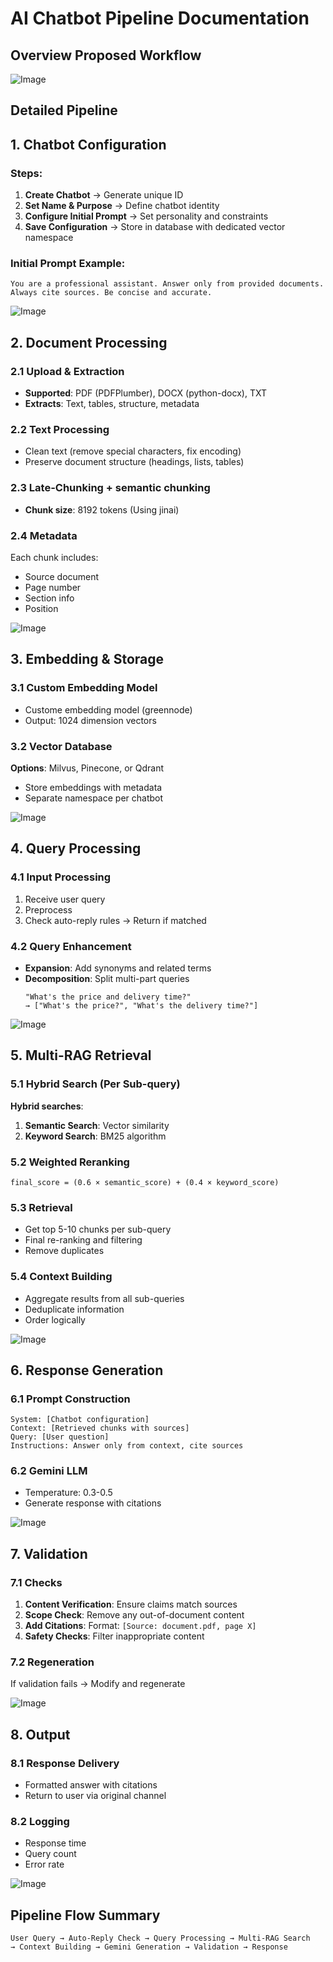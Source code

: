 # AI Chatbot Pipeline Documentation
## Overview Proposed Workflow
![Image](https://github.com/user-attachments/assets/be93d637-d95e-4e49-a245-d840e1504f36)

## Detailed Pipeline
## 1. Chatbot Configuration

### Steps:
1. **Create Chatbot** → Generate unique ID
2. **Set Name & Purpose** → Define chatbot identity
3. **Configure Initial Prompt** → Set personality and constraints
4. **Save Configuration** → Store in database with dedicated vector namespace

### Initial Prompt Example:
```
You are a professional assistant. Answer only from provided documents.
Always cite sources. Be concise and accurate.
```

![Image](https://github.com/user-attachments/assets/99fcd53d-45e7-4235-8cf2-e1301ec6942b)

## 2. Document Processing

### 2.1 Upload & Extraction
- **Supported**: PDF (PDFPlumber), DOCX (python-docx), TXT
- **Extracts**: Text, tables, structure, metadata

### 2.2 Text Processing
- Clean text (remove special characters, fix encoding)
- Preserve document structure (headings, lists, tables)

### 2.3 Late-Chunking + semantic chunking
- **Chunk size**: 8192 tokens (Using jinai)

### 2.4 Metadata
Each chunk includes:
- Source document
- Page number
- Section info
- Position

![Image](https://github.com/user-attachments/assets/099488b6-51ea-4b6d-8a53-ca7196480323)

## 3. Embedding & Storage

### 3.1 Custom Embedding Model
- Custome embedding model (greennode)
- Output: 1024 dimension vectors

### 3.2 Vector Database
**Options**: Milvus, Pinecone, or Qdrant
- Store embeddings with metadata
- Separate namespace per chatbot

![Image](https://github.com/user-attachments/assets/3d074a58-d9be-42eb-804f-628bb0f7deb6)

## 4. Query Processing

### 4.1 Input Processing
1. Receive user query
2. Preprocess 
3. Check auto-reply rules → Return if matched

### 4.2 Query Enhancement
- **Expansion**: Add synonyms and related terms
- **Decomposition**: Split multi-part queries
  ```
  "What's the price and delivery time?" 
  → ["What's the price?", "What's the delivery time?"]
  ```

![Image](https://github.com/user-attachments/assets/38d5a7ff-54ff-4c44-962e-21ea0f9ff452)

## 5. Multi-RAG Retrieval

### 5.1 Hybrid Search (Per Sub-query)

**Hybrid searches**:
1. **Semantic Search**: Vector similarity
2. **Keyword Search**: BM25 algorithm

### 5.2 Weighted Reranking
```
final_score = (0.6 × semantic_score) + (0.4 × keyword_score)
```

### 5.3 Retrieval
- Get top 5-10 chunks per sub-query
- Final re-ranking and filtering
- Remove duplicates

### 5.4 Context Building
- Aggregate results from all sub-queries
- Deduplicate information
- Order logically

![Image](https://github.com/user-attachments/assets/be91be9e-3493-42ad-914d-0d78f6c08055)

## 6. Response Generation

### 6.1 Prompt Construction
```
System: [Chatbot configuration]
Context: [Retrieved chunks with sources]
Query: [User question]
Instructions: Answer only from context, cite sources
```

### 6.2 Gemini LLM
- Temperature: 0.3-0.5
- Generate response with citations

![Image](https://github.com/user-attachments/assets/f1273634-f9a5-49c7-a629-077e98b83528)

## 7. Validation

### 7.1 Checks
1. **Content Verification**: Ensure claims match sources
2. **Scope Check**: Remove any out-of-document content
3. **Add Citations**: Format: `[Source: document.pdf, page X]`
4. **Safety Checks**: Filter inappropriate content

### 7.2 Regeneration
If validation fails → Modify and regenerate

![Image](https://github.com/user-attachments/assets/ebe22194-2ee9-49ff-9bf8-5b6d3ab3c7d6)

## 8. Output

### 8.1 Response Delivery
- Formatted answer with citations
- Return to user via original channel

### 8.2 Logging
- Response time
- Query count  
- Error rate

![Image](https://github.com/user-attachments/assets/bae9b5ff-6634-4feb-8e96-33d159694eea)

## Pipeline Flow Summary

```
User Query → Auto-Reply Check → Query Processing → Multi-RAG Search 
→ Context Building → Gemini Generation → Validation → Response
```


